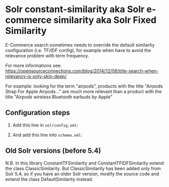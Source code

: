 # Solr constant-similarity aka Solr e-commerce similarity aka Solr Fixed Similarity

E-Commerce search sometimes needs to override the default similarity configuration (i.e. TF/IDF config), for example when have to avoid the relevance problem with term frequency.

For more informations see: https://opensourceconnections.com/blog/2014/12/08/title-search-when-relevancy-is-only-skin-deep/

For example: looking for the term "airpods", products with the title "Airpods Strap For Apple Airpods..." are much more relevant than a product with the title "Airpods wireless Bluetooth earbuds by Apple"

## Configuration steps

1. Add this line in `solrconfig.xml`:

    <lib dir="../../../dist/" regex="constant-similarity-\d.*\.jar" />

2. And add this line into `schema.xml`:

    <similarity class="it.damore.solr.similarity.ConstantTFSimilarity"></similarity>

## Old Solr versions (before 5.4)
N.B. In this library ConstantTFSimilarity and ConstantTFIDFSimilarity extend the class ClassicSimilarity.
But ClassicSimilarity has been added only from Solr 5.4, so if you have an older Solr version, modify the source code and extend the class DefaultSimilarity instead.
